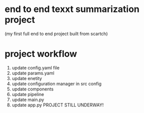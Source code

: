 # end to end texxt summarization project
(my first full end to end project built from scartch)
# project workflow

1. update config.yaml file
2. update params.yaml
3. update enetity
4. update configuration manager in src config
5. update components 
6. update pipeline
7. update main.py
8. update app.py
   PROJECT STILL UNDERWAY!
